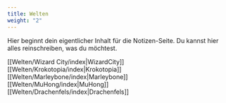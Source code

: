 ```yaml
---
title: Welten
weight: "2"
---
```

Hier beginnt dein eigentlicher Inhalt für die Notizen-Seite. Du kannst hier alles reinschreiben, was du möchtest.

[[Welten/Wizard City/index|WizardCity]]
[[Welten/Krokotopia/index|Krokotopia]]
[[Welten/Marleybone/index|Marleybone]]
[[Welten/MuHong/index|MuHong]]
[[Welten/Drachenfels/index|Drachenfels]]
